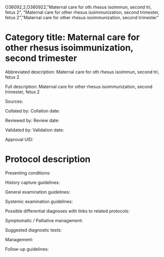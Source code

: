 O36092,2,O360922,"Maternal care for oth rhesus isoimmun, second tri, fetus 2", "Maternal care for other rhesus isoimmunization, second trimester, fetus 2","Maternal care for other rhesus isoimmunization, second trimester"
# Category title: Maternal care for other rhesus isoimmunization, second trimester

Abbreviated description: Maternal care for oth rhesus isoimmun, second tri, fetus 2

Full description: Maternal care for other rhesus isoimmunization, second trimester, fetus 2

Sources:

Collated by:
Collation date:

Reviewed by:
Review date:

Validated by:
Validation date:

Approval UID:

# Protocol description

Presenting conditions:

History capture guidelines:

General examination guidelines:

Systemic examination guidelines:

Possible differential diagnoses with links to related protocols:

Symptomatic / Palliative management:

Suggested diagnostic tests:

Management:

Follow-up guidelines:
